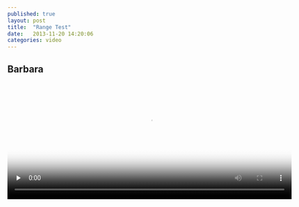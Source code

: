 ```yaml
---
published: true
layout: post
title:  "Range Test"
date:   2013-11-20 14:20:06
categories: video
---
```


## Barbara

<video id="vid1" class="video-js vjs-default-skin" controls preload="none" width="640" height="264" poster="http://video-js.zencoder.com/oceans-clip.png" data-setup=''>
    <source src="http://video-js.zencoder.com/oceans-clip.mp4" type='video/mp4' />
	<track kind="captions" src="demo.captions.vtt" srclang="en" label="English"></track><!-- Tracks need an ending tag thanks to IE9 -->
</video>


